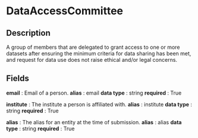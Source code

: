 # DataAccessCommittee

## Description

A group of members that are delegated to grant access to one or more datasets after ensuring the minimum criteria for data sharing has been met, and request for data use does not raise ethical and/or legal concerns.

## Fields


**email** : Email of a person.
**alias** : email
**data type** : string
**required** : True


**institute** : The institute a person is affiliated with.
**alias** : institute
**data type** : string
**required** : True


**alias** : The alias for an entity at the time of submission.
**alias** : alias
**data type** : string
**required** : True
